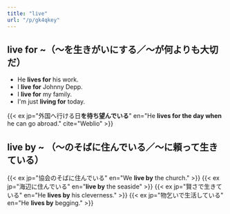 ```yaml
---
title: "live"
url: "/p/gk4qkey"
---
```


live for ~（〜を生きがいにする／〜が何よりも大切だ）
----

- He **lives for** his work.
- I **live for** Johnny Depp.
- I **live for** my family.
- I'm just **living for** today.

{{< ex jp="外国へ行ける日**を待ち望んでいる**" en="He **lives for the day when** he can go abroad." cite="Weblio" >}}


live by ~ （〜のそばに住んでいる／〜に頼って生きている）
----

{{< ex jp="協会のそばに住んでいる" en="We **live by** the church." >}}
{{< ex jp="海辺に住んでいる" en="**live by** the seaside" >}}
{{< ex jp="賢さで生きている" en="He **lives by** his cleverness." >}}
{{< ex jp="物乞いで生活している" en="He **lives by** begging." >}}


